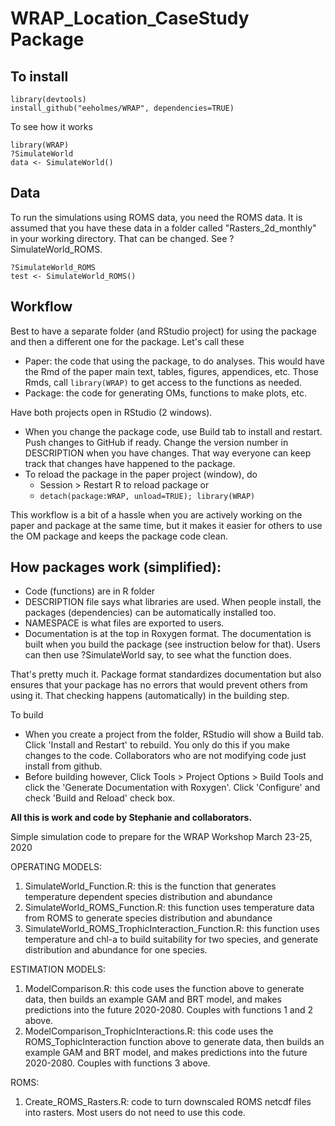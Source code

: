 # WRAP_Location_CaseStudy Package

## To install
```
library(devtools)
install_github("eeholmes/WRAP", dependencies=TRUE)
```

To see how it works
```
library(WRAP)
?SimulateWorld
data <- SimulateWorld()
```

## Data

To run the simulations using ROMS data, you need the ROMS data. It is assumed that you have these data in a folder called "Rasters_2d_monthly" in your working directory. That can be changed. See ?SimulateWorld_ROMS.

```
?SimulateWorld_ROMS
test <- SimulateWorld_ROMS()
```

## Workflow

Best to have a separate folder (and RStudio project) for using the package and then a different one for the package. Let's call these
* Paper: the code that using the package, to do analyses. This would have the Rmd of the paper main text, tables, figures, appendices, etc. Those Rmds, call `library(WRAP)` to get access to the functions as needed.
* Package: the code for generating OMs, functions to make plots, etc.

Have both projects open in RStudio (2 windows).

* When you change the package code, use Build tab to install and restart. Push changes to GitHub if ready. Change the version number in DESCRIPTION when you have changes. That way everyone can keep track that changes have happened to the package.
* To reload the package in the paper project (window), do 
  * Session > Restart R to reload package or
  * `detach(package:WRAP, unload=TRUE); library(WRAP)`
  
This workflow is a bit of a hassle when you are actively working on the paper and package at the same time, but it makes it easier for others to use the OM package and keeps the package code clean.

## How packages work (simplified):

* Code (functions) are in R folder
* DESCRIPTION file says what libraries are used. When people install, the packages (dependencies) can be automatically installed too.
* NAMESPACE is what files are exported to users.
* Documentation is at the top in Roxygen format. The documentation is built when you build the package (see instruction below for that). Users can then use ?SimulateWorld say, to see what the function does.

That's pretty much it.  Package format standardizes documentation but also ensures that your package has no errors that would prevent others from using it. That checking happens (automatically) in the building step.


To build

* When you create a project from the folder, RStudio will show a Build tab. Click 'Install and Restart' to rebuild. You only do this if you make changes to the code. Collaborators who are not modifying code just install from github.
* Before building however, Click Tools > Project Options > Build Tools and click the 'Generate Documentation with Roxygen'. Click 'Configure' and check 'Build and Reload' check box.


**All this is work and code by Stephanie and collaborators.**

Simple simulation code to prepare for the WRAP Workshop March 23-25, 2020

OPERATING MODELS:

1. SimulateWorld_Function.R: this is the function that generates temperature dependent species distribution and abundance
2. SimulateWorld_ROMS_Function.R: this function uses temperature data from ROMS to generate species distribution and abundance
3. SimulateWorld_ROMS_TrophicInteraction_Function.R: this function uses temperature and chl-a to build suitability for two species, and generate distribution and abundance for one species. 

ESTIMATION MODELS:

1. ModelComparison.R: this code uses the function above to generate data, then builds an example GAM and BRT model, and makes predictions into the future 2020-2080. Couples with functions 1 and 2 above. 
2. ModelComparison_TrophicInteractions.R: this code uses the ROMS_TophicInteraction function above to generate data, then builds an example GAM and BRT model, and makes predictions into the future 2020-2080. Couples with functions 3 above. 

ROMS:
1. Create_ROMS_Rasters.R: code to turn downscaled ROMS netcdf files into rasters. Most users do not need to use this code. 
